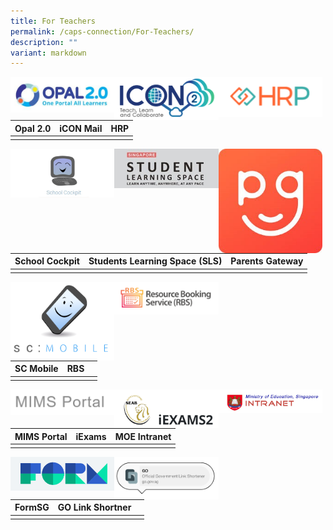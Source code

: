 ```yaml
---
title: For Teachers
permalink: /caps-connection/For-Teachers/
description: ""
variant: markdown
---
```

<a href="https://idm.opal2.moe.edu.sg/account/login?returnUrl=%2F"><img src="/images/OPAL.jpg" style="width:33%;float:left"></a>

<a href="https://icon.moe.edu.sg/"><img src="/images/iCON%20Mail.png" style="width:33%;float:left"></a>
		 
<a href="https://www.hrp.gov.sg/hrp/#/"><img src="/images/HRP.png" style="width:33%;float:left"></a>
		 


| **Opal 2.0** |**iCON Mail**|**HRP** |
| -------- | -------- | -------- |
|||


<a href="https://schoolcockpit.moe.gov.sg/"><img src="/images/School%20Cockpit.png" style="width:33%;float:left"></a>
		 
<a href="https://vle.learning.moe.edu.sg/login"><img src="/images/SLS.jpeg" style="width:33%;float:left"></a>
		 
<a href="https://pg.moe.edu.sg/"><img src="/images/Parents%20Gateway.jpeg" style="width:33%;float:left"></a>
		 

| **School Cockpit** |**Students Learning Space (SLS)**|**Parents Gateway** |
| -------- | -------- | -------- |
|||

<a href="https://scmobile.moe.edu.sg/login"><img src="/images/SC%20Mobile.png" style="width:33%;float:left"></a>
		 
<a href="https://rbs.avero-tech.com/"><img src="/images/RBS.png" style="width:33%;float:left"></a>
		 
		 
| **SC Mobile**	 |**RBS**| |
| -------- | -------- | -------- |
|||

<a href="https://idp.mims.moe.gov.sg/nidp/saml2/sso"><img src="/images/MIMS.png" style="width:33%;float:left"></a>
		 
<a href="https://iexams.seab.gov.sg/login"><img src="/images/iExams.png" style="width:33%;float:left"></a>
		 
<a href="https://intranet.moe.gov.sg/"><img src="/images/INTRANET.png" style="width:33%;float:left"></a>
		 
| **MIMS Portal**	 |**iExams**|**MOE Intranet** |
| -------- | -------- | -------- |
|||

<a href="https://form.gov.sg/"><img src="/images/FORMSG.png" style="width:33%;float:left"></a>
		 
<a href="https://go.gov.sg/#/"><img src="/images/gov%20shortener.png" style="width:33%;float:left"></a>
		 
| **FormSG**	 |**GO Link Shortner**| |
| -------- | -------- | -------- |
|||